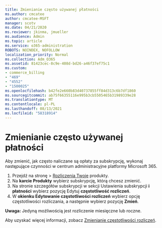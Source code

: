 ```yaml
---
title: Zmienianie często używanej płatności
ms.author: cmcatee
author: cmcatee-MSFT
manager: scotv
ms.date: 04/21/2020
ms.reviewer: jkinma, jmueller
ms.audience: Admin
ms.topic: article
ms.service: o365-administration
ROBOTS: NOINDEX, NOFOLLOW
localization_priority: Normal
ms.collection: Adm_O365
ms.assetid: 81423cec-8c9e-408d-bd26-a46f37ef75c1
ms.custom:
- commerce_billing
- "469"
- "4552"
- "1500025"
ms.openlocfilehash: b42fe2e660b83d40737855ff84d313c6b7df1860
ms.sourcegitcommit: ab75f66355116e995b3cb5505465b31989339e28
ms.translationtype: MT
ms.contentlocale: pl-PL
ms.lasthandoff: 08/13/2021
ms.locfileid: "58318914"
---
```

# <a name="change-how-often-you-pay"></a>Zmienianie często używanej płatności

Aby zmienić, jak często naliczane są opłaty za subskrypcję, wykonaj następujące czynności w centrum administracyjne platformy Microsoft 365.

1. Przejdź na stronę  >  [Rozliczenia Twoje](https://go.microsoft.com/fwlink/p/?linkid=842054) produkty.
2. Na **karcie Produkty** wybierz subskrypcję, którą chcesz zmienić.
3. Na stronie szczegółów subskrypcji w sekcji Ustawienia subskrypcji **i płatności** wybierz pozycję Edytuj **częstotliwość rozliczeń**.
4. W **okienku Edytowanie częstotliwości rozliczeń** wybierz opcję częstotliwości rozliczania, a następnie wybierz pozycję **Zmień**.

**Uwaga:** Jedyną możliwością jest rozliczenie miesięczne lub roczne.

Aby uzyskać więcej informacji, zobacz [Zmienianie częstotliwości rozliczeń](https://docs.microsoft.com/microsoft-365/commerce/billing-and-payments/change-payment-frequency).